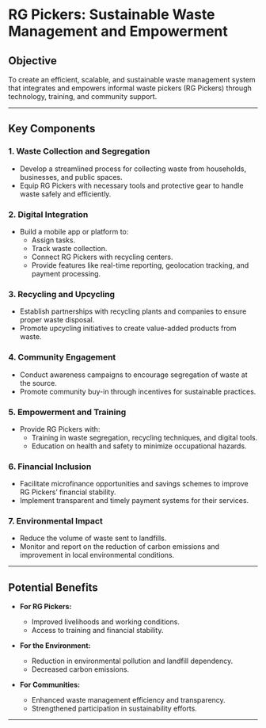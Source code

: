 # RG Pickers: Sustainable Waste Management and Empowerment

## Objective
To create an efficient, scalable, and sustainable waste management system that integrates and empowers informal waste pickers (RG Pickers) through technology, training, and community support.

---

## Key Components

### 1. Waste Collection and Segregation
- Develop a streamlined process for collecting waste from households, businesses, and public spaces.
- Equip RG Pickers with necessary tools and protective gear to handle waste safely and efficiently.

### 2. Digital Integration
- Build a mobile app or platform to:
  - Assign tasks.
  - Track waste collection.
  - Connect RG Pickers with recycling centers.
  - Provide features like real-time reporting, geolocation tracking, and payment processing.

### 3. Recycling and Upcycling
- Establish partnerships with recycling plants and companies to ensure proper waste disposal.
- Promote upcycling initiatives to create value-added products from waste.

### 4. Community Engagement
- Conduct awareness campaigns to encourage segregation of waste at the source.
- Promote community buy-in through incentives for sustainable practices.

### 5. Empowerment and Training
- Provide RG Pickers with:
  - Training in waste segregation, recycling techniques, and digital tools.
  - Education on health and safety to minimize occupational hazards.

### 6. Financial Inclusion
- Facilitate microfinance opportunities and savings schemes to improve RG Pickers’ financial stability.
- Implement transparent and timely payment systems for their services.

### 7. Environmental Impact
- Reduce the volume of waste sent to landfills.
- Monitor and report on the reduction of carbon emissions and improvement in local environmental conditions.

---

## Potential Benefits
- **For RG Pickers:**
  - Improved livelihoods and working conditions.
  - Access to training and financial stability.

- **For the Environment:**
  - Reduction in environmental pollution and landfill dependency.
  - Decreased carbon emissions.

- **For Communities:**
  - Enhanced waste management efficiency and transparency.
  - Strengthened participation in sustainability efforts.

---
